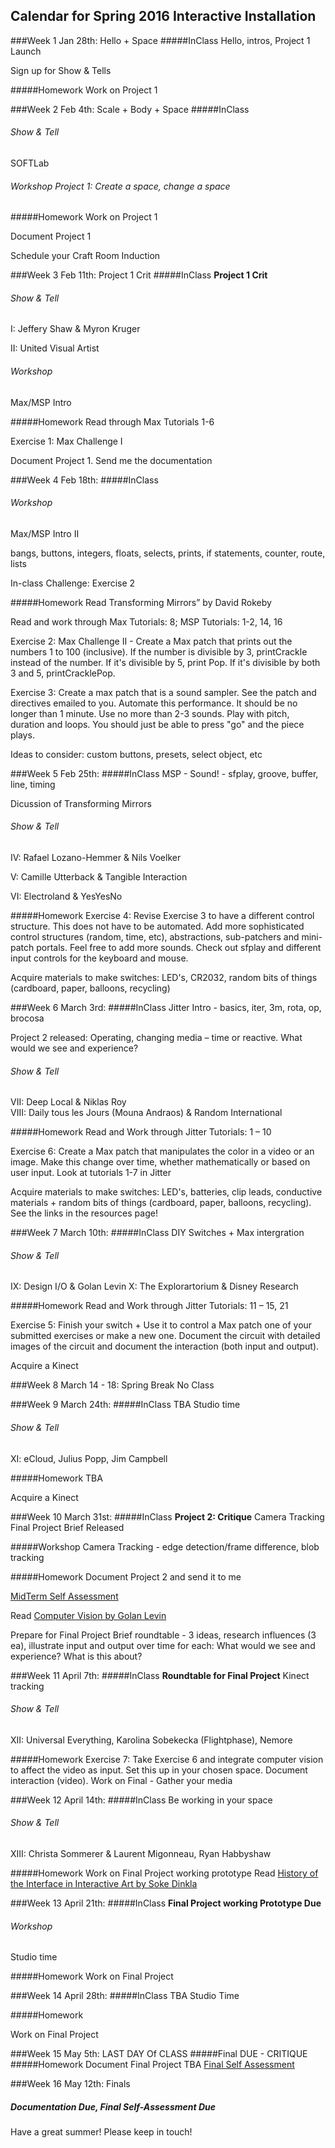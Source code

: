 ## Calendar for Spring 2016 Interactive Installation

###Week 1 Jan 28th: Hello + Space
#####InClass
Hello, intros, Project 1 Launch

Sign up for Show & Tells


#####Homework
Work on Project 1



###Week 2 Feb 4th: Scale + Body + Space
#####InClass
###### Show & Tell
SOFTLab
###### Workshop Project 1: Create a space, change a space

#####Homework 
Work on Project 1

Document Project 1

Schedule your Craft Room Induction



###Week 3 Feb 11th: Project 1 Crit
#####InClass
**Project 1 Crit**

###### Show & Tell
I: Jeffery Shaw & Myron Kruger

II: United Visual Artist

###### Workshop 
Max/MSP Intro

#####Homework
Read through Max Tutorials 1-6

Exercise 1: Max Challenge I

Document Project 1. Send me the documentation




###Week 4 Feb 18th: 
#####InClass

###### Workshop 
Max/MSP Intro II

bangs, buttons, integers, floats, selects, prints, if statements, counter, route, lists

In-class Challenge: Exercise 2


#####Homework 
Read Transforming Mirrors” by David Rokeby 

Read and work through Max Tutorials: 8; MSP Tutorials: 1-2, 14, 16

Exercise 2: Max Challenge II - Create a Max patch that prints out the numbers 1 to 100 (inclusive). If the number is divisible by 3, printCrackle instead of the number. If it's divisible by 5, print Pop. If it's divisible by both 3 and 5, printCracklePop. 

Exercise 3: Create a max patch that is a sound sampler. See the patch and directives emailed to you. Automate this performance. It should be no longer than 1 minute. Use no more than 2-3 sounds. Play with pitch, duration and loops. You should just be able to press "go" and the piece plays.

Ideas to consider: custom buttons, presets, select object, etc



###Week 5 Feb 25th:
#####InClass 
MSP - Sound! - sfplay, groove, buffer, line, timing

Dicussion of Transforming Mirrors

###### Show & Tell
IV: Rafael Lozano-Hemmer & Nils Voelker

V: Camille Utterback & Tangible Interaction 

VI: Electroland & YesYesNo


#####Homework
Exercise 4: Revise Exercise 3 to have a different control structure. This does not have to be automated. Add more sophisticated control structures (random, time, etc), abstractions, sub-patchers and mini-patch portals. Feel free to add more sounds. Check out sfplay and different input controls for the keyboard and mouse.  

Acquire materials to make switches: LED's, CR2032, random bits of things (cardboard, paper, balloons, recycling)


###Week 6 March 3rd: 
#####InClass
Jitter Intro - basics, iter, 3m, rota, op, brocosa

Project 2 released: Operating, changing media – time or reactive. What would we see and experience?

###### Show & Tell
VII: Deep Local & Niklas Roy  
VIII: Daily tous les Jours (Mouna Andraos) & Random International

#####Homework
Read and Work through Jitter Tutorials: 1 – 10

Exercise 6: Create a Max patch that manipulates the color in a video or an image. Make this change over time, whether mathematically or based on user input. Look at tutorials 1-7 in Jitter

Acquire materials to make switches: LED's, batteries, clip leads, conductive materials + random bits of things (cardboard, paper, balloons, recycling). See the links in the resources page!



###Week 7 March 10th:
#####InClass
DIY Switches + Max intergration
###### Show & Tell
IX: Design I/O & Golan Levin 
X: The Explorartorium & Disney Research

#####Homework 
Read and Work through Jitter Tutorials: 11 – 15, 21

Exercise 5: Finish your switch + Use it to control a Max patch one of your submitted exercises or make a new one. Document the circuit with detailed images of the circuit and document the interaction (both input and output). 

Acquire a Kinect



###Week 8 March 14 - 18:  Spring Break No Class 



###Week 9 March 24th: 
#####InClass
TBA
Studio time

###### Show & Tell
XI: eCloud, Julius Popp, Jim Campbell  


#####Homework
TBA

Acquire a Kinect



###Week 10 March 31st:
#####InClass
**Project 2: Critique**
Camera Tracking 
Final Project Brief Released

#####Workshop
Camera Tracking - edge detection/frame difference, blob tracking

#####Homework 
Document Project 2 and send it to me

[MidTerm Self Assessment](SelfAssessments.md)

Read [Computer Vision by Golan Levin](http://www.flong.com/texts/essays/essay_cvad/)

Prepare for Final Project Brief roundtable - 3 ideas, research influences (3 ea), illustrate input and output over time for each: What would we see and experience? What is this about?



###Week 11 April 7th:
#####InClass
**Roundtable for Final Project**
Kinect tracking

###### Show & Tell
XII: Universal Everything, Karolina Sobekecka (Flightphase), Nemore

#####Homework
Exercise 7: Take Exercise 6 and integrate computer vision to affect the video as input. Set this up in your chosen space. Document interaction (video).
Work on Final - Gather your media



###Week 12 April 14th:
#####InClass
Be working in your space
###### Show & Tell
XIII: Christa Sommerer & Laurent Migonneau, Ryan Habbyshaw


#####Homework
Work on Final Project working prototype
Read [History of the Interface in Interactive Art by Soke Dinkla](http://www.kenfeingold.com/dinkla_history.html)



###Week 13 April 21th:
#####InClass
**Final Project working Prototype Due**
###### Workshop 
Studio time

#####Homework
Work on Final Project



###Week 14 April 28th:
#####InClass
TBA
Studio Time
		
#####Homework

Work on Final Project



###Week 15 May 5th: LAST DAY Of CLASS 
#####Final DUE - CRITIQUE
#####Homework
Document Final Project
TBA
[Final Self Assessment](SelfAssessments.md)


###Week 16 May 12th: Finals  
##### Documentation Due, Final Self-Assessment Due

Have a great summer! Please keep in touch!
